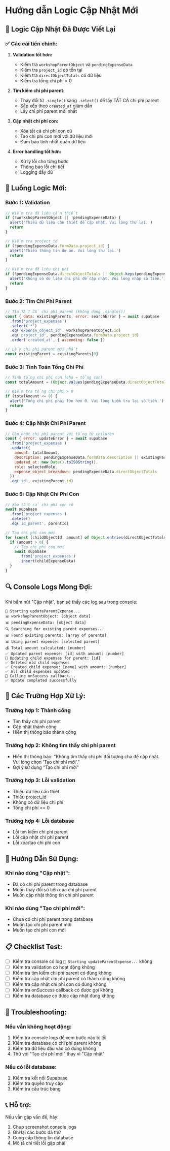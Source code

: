 # Hướng dẫn Logic Cập Nhật Mới

## 🔄 **Logic Cập Nhật Đã Được Viết Lại**

### ✅ **Các cải tiến chính:**

1. **Validation tốt hơn:**
   - Kiểm tra `workshopParentObject` và `pendingExpenseData`
   - Kiểm tra `project_id` có tồn tại
   - Kiểm tra `directObjectTotals` có dữ liệu
   - Kiểm tra tổng chi phí > 0

2. **Tìm kiếm chi phí parent:**
   - Thay đổi từ `.single()` sang `.select()` để lấy TẤT CẢ chi phí parent
   - Sắp xếp theo `created_at` giảm dần
   - Lấy chi phí parent mới nhất

3. **Cập nhật chi phí con:**
   - Xóa tất cả chi phí con cũ
   - Tạo chi phí con mới với dữ liệu mới
   - Đảm bảo tính nhất quán dữ liệu

4. **Error handling tốt hơn:**
   - Xử lý lỗi cho từng bước
   - Thông báo lỗi chi tiết
   - Logging đầy đủ

## 🎯 **Luồng Logic Mới:**

### **Bước 1: Validation**
```javascript
// Kiểm tra dữ liệu cần thiết
if (!workshopParentObject || !pendingExpenseData) {
  alert('Thiếu dữ liệu cần thiết để cập nhật. Vui lòng thử lại.')
  return
}

// Kiểm tra project_id
if (!pendingExpenseData.formData.project_id) {
  alert('Thiếu thông tin dự án. Vui lòng thử lại.')
  return
}

// Kiểm tra dữ liệu chi phí
if (!pendingExpenseData.directObjectTotals || Object.keys(pendingExpenseData.directObjectTotals).length === 0) {
  alert('Không có dữ liệu chi phí để cập nhật. Vui lòng nhập số tiền.')
  return
}
```

### **Bước 2: Tìm Chi Phí Parent**
```javascript
// Tìm TẤT CẢ chi phí parent (không dùng .single())
const { data: existingParents, error: searchError } = await supabase
  .from('project_expenses')
  .select('*')
  .eq('expense_object_id', workshopParentObject.id)
  .eq('project_id', pendingExpenseData.formData.project_id)
  .order('created_at', { ascending: false })

// Lấy chi phí parent mới nhất
const existingParent = existingParents[0]
```

### **Bước 3: Tính Toán Tổng Chi Phí**
```javascript
// Tính tổng chi phí con (cha = tổng con)
const totalAmount = (Object.values(pendingExpenseData.directObjectTotals) as number[]).reduce((sum: number, val: number) => sum + val, 0)

// Kiểm tra tổng chi phí > 0
if (totalAmount <= 0) {
  alert('Tổng chi phí phải lớn hơn 0. Vui lòng kiểm tra lại số tiền.')
  return
}
```

### **Bước 4: Cập Nhật Chi Phí Parent**
```javascript
// Cập nhật chi phí parent với tổng từ children
const { error: updateError } = await supabase
  .from('project_expenses')
  .update({
    amount: totalAmount,
    description: pendingExpenseData.formData.description || existingParent.description,
    updated_at: new Date().toISOString(),
    role: selectedRole,
    expense_object_breakdown: pendingExpenseData.directObjectTotals
  })
  .eq('id', existingParent.id)
```

### **Bước 5: Cập Nhật Chi Phí Con**
```javascript
// Xóa tất cả chi phí con cũ
await supabase
  .from('project_expenses')
  .delete()
  .eq('id_parent', parentId)

// Tạo chi phí con mới
for (const [childObjectId, amount] of Object.entries(directObjectTotals)) {
  if (amount > 0) {
    // Tạo chi phí con mới
    await supabase
      .from('project_expenses')
      .insert(childExpenseData)
  }
}
```

## 🔍 **Console Logs Mong Đợi:**

Khi bấm nút "Cập nhật", bạn sẽ thấy các log sau trong console:

```
🔄 Starting updateParentExpense...
📊 workshopParentObject: [object data]
📊 pendingExpenseData: [object data]
🔍 Searching for existing parent expenses...
📊 Found existing parents: [array of parents]
📊 Using parent expense: [selected parent]
💰 Total amount calculated: [number]
✅ Updated parent expense: [id] with amount: [number]
🔄 Updating child expenses for parent: [id]
✅ Deleted old child expenses
✅ Created child expense: [name] with amount: [number]
✅ All child expenses updated
🔄 Calling onSuccess callback...
✅ Update completed successfully
```

## 🎯 **Các Trường Hợp Xử Lý:**

### **Trường hợp 1: Thành công**
- Tìm thấy chi phí parent
- Cập nhật thành công
- Hiển thị thông báo thành công

### **Trường hợp 2: Không tìm thấy chi phí parent**
- Hiển thị thông báo: "Không tìm thấy chi phí đối tượng cha để cập nhật. Vui lòng chọn 'Tạo chi phí mới'."
- Gợi ý sử dụng "Tạo chi phí mới"

### **Trường hợp 3: Lỗi validation**
- Thiếu dữ liệu cần thiết
- Thiếu project_id
- Không có dữ liệu chi phí
- Tổng chi phí <= 0

### **Trường hợp 4: Lỗi database**
- Lỗi tìm kiếm chi phí parent
- Lỗi cập nhật chi phí parent
- Lỗi xóa/tạo chi phí con

## 🚀 **Hướng Dẫn Sử Dụng:**

### **Khi nào dùng "Cập nhật":**
- Đã có chi phí parent trong database
- Muốn thay đổi số tiền của chi phí parent
- Muốn cập nhật thông tin chi phí parent

### **Khi nào dùng "Tạo chi phí mới":**
- Chưa có chi phí parent trong database
- Muốn tạo chi phí parent mới
- Muốn tạo chi phí con mới

## 📋 **Checklist Test:**

- [ ] Kiểm tra console có log `🔄 Starting updateParentExpense...` không
- [ ] Kiểm tra validation có hoạt động không
- [ ] Kiểm tra tìm kiếm chi phí parent có đúng không
- [ ] Kiểm tra cập nhật chi phí parent có thành công không
- [ ] Kiểm tra cập nhật chi phí con có đúng không
- [ ] Kiểm tra onSuccess callback có được gọi không
- [ ] Kiểm tra database có được cập nhật đúng không

## 🔧 **Troubleshooting:**

### **Nếu vẫn không hoạt động:**
1. Kiểm tra console logs để xem bước nào bị lỗi
2. Kiểm tra database có chi phí parent không
3. Kiểm tra dữ liệu đầu vào có đúng không
4. Thử với "Tạo chi phí mới" thay vì "Cập nhật"

### **Nếu có lỗi database:**
1. Kiểm tra kết nối Supabase
2. Kiểm tra quyền truy cập
3. Kiểm tra cấu trúc bảng

## 📞 **Hỗ trợ:**

Nếu vẫn gặp vấn đề, hãy:
1. Chụp screenshot console logs
2. Ghi lại các bước đã thử
3. Cung cấp thông tin database
4. Mô tả chi tiết lỗi gặp phải
